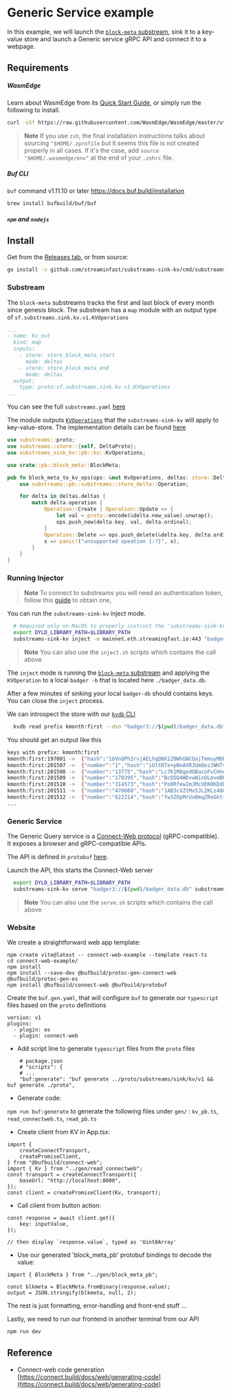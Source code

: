 # Generic Service example

In this example, we will launch the [`block-meta` substream](https://github.com/streamingfast/substreams-eth-block-meta), sink it to a key-value store and launch a Generic service gRPC API and connect it to a webpage.

## Requirements

##### WasmEdge

Learn about WasmEdge from its [Quick Start Guide](https://wasmedge.org/book/en/quick_start/install.html), or simply run the following to install.
```bash
curl -sSf https://raw.githubusercontent.com/WasmEdge/WasmEdge/master/utils/install.sh | bash
```
> **Note** If you use `zsh`, the final installation instructions talks about sourcing `"$HOME/.zprofile` but it seems this file is not created properly in all cases. If it's the case, add `source "$HOME/.wasmedge/env"` at the end of your `.zshrc` file.

##### Buf CLI

`buf` command v1.11.10 or later https://docs.buf.build/installation

```bash
brew install bufbuild/buf/buf
```

##### `npm` and `nodejs` 

## Install

Get from the [Releases tab](https://github.com/streamingfast/substreams-sink-kv/releases), or from source:

```bash
go install -v github.com/streaminfast/substreams-sink-kv/cmd/substreams-sink-kv

```

### Substream
The `block-meta` substreams tracks the first and last block of every month since genesis block. The substream has a `map` module with an output type of `sf.substreams.sink.kv.v1.KVOperations`

```yaml
...
- name: kv_out
  kind: map
  inputs:
    - store: store_block_meta_start
      mode: deltas
    - store: store_block_meta_end
      mode: deltas
  output:
    type: proto:sf.substreams.sink.kv.v1.KVOperations
...
```
You can see the full `substreams.yaml` [here](https://github.com/streamingfast/substreams-eth-block-meta/blob/adfd451a8354eba1fa40e94dc205b1499df69f5b/substreams.yaml#L46-L54)

The module outputs  [`KVOperations`](../../proto/substreams/sink/kv/v1/kv.proto) that the `substreams-sink-kv` will apply to key-value-store. The implementation details can be found [here](https://github.com/streamingfast/substreams-eth-block-meta/blob/adfd451a8354eba1fa40e94dc205b1499df69f5b/src/kv_out.rs)

```rust
use substreams::proto;
use substreams::store::{self, DeltaProto};
use substreams_sink_kv::pb::kv::KvOperations;

use crate::pb::block_meta::BlockMeta;

pub fn block_meta_to_kv_ops(ops: &mut KvOperations, deltas: store::Deltas<DeltaProto<BlockMeta>>) {
    use substreams::pb::substreams::store_delta::Operation;

    for delta in deltas.deltas {
        match delta.operation {
            Operation::Create | Operation::Update => {
                let val = proto::encode(&delta.new_value).unwrap();
                ops.push_new(delta.key, val, delta.ordinal);
            }
            Operation::Delete => ops.push_delete(&delta.key, delta.ordinal),
            x => panic!("unsupported opeation {:?}", x),
        }
    }
}
```

### Running Injector

> **Note** To connect to substreams you will need an authentication token, follow this [guide](https://substreams.streamingfast.io/reference-and-specs/authentication) to obtain one,

You can run the `substreams-sink-kv` inject mode.

```bash
  # Required only on MacOS to properly instruct the 'substreams-sink-kv' where to find the WasmEdge library
  export DYLD_LIBRARY_PATH=$LIBRARY_PATH
  substreams-sink-kv inject -e mainnet.eth.streamingfast.io:443 "badger3://$(pwd)/badger_data.db" substreams.yaml
```
> **Note** You can also use the `inject.sh` scripts which contains the call above

The `inject` mode is running the [`block-meta` substream](https://github.com/streamingfast/substreams-eth-block-meta) and applying the `KVOperation` to a local `badger -b` that is located here `./badger_data.db`.

After a few minutes of sinking your local `badger-db` should contains keys. You can close the `inject` process.

We can introspect the store with our [`kvdb` CLI](https://github.com/streamingfast/kvdb)

```bash
  kvdb read prefix kmonth:first --dsn "badger3://$(pwd)/badger_data.db" --decoder="proto://./proto/block_meta.proto@eth.block_meta.v1.BlockMeta"
```

You should get an output like this

```bash
keys with prefix: kmonth:first
kmonth:first:197001	->	{"hash":"1OVnQPh2rvjAELhqQNX1Z0WhGNCQajTmmuyMDbHLj6M=","parentHash":"AAAAAAAAAAAAAAAAAAAAAAAAAAAAAAAAAAAAAAAAAAA=","timestamp":"1970-01-01T00:00:00Z"}
kmonth:first:201507	->	{"number":"1","hash":"iOltRTe+pNnAXRJUmQezJWHTvzH0Wq5zTNwRnxNAbLY=","parentHash":"1OVnQPh2rvjAELhqQNX1Z0WhGNCQajTmmuyMDbHLj6M=","timestamp":"2015-07-30T15:26:28Z"}
kmonth:first:201508	->	{"number":"13775","hash":"Lc7K1M8gedGBacoFvCHnugrdcTK5OCmEdg9D8nYb2CI=","parentHash":"q6q7j4t/f6B2aPs4/VoI2pgUzYrRink+VO72+pt5SrQ=","timestamp":"2015-08-01T00:00:03Z"}
kmonth:first:201509	->	{"number":"170395","hash":"BcQ5Q4WDvwWinOLmvmBRow+93ncq4UPzlyaoFzETBas=","parentHash":"PrACXrHJMjr8l/zN8E4mucPsxTEVMnAj9uog69E75jo=","timestamp":"2015-09-01T00:00:20Z"}
kmonth:first:201510	->	{"number":"314573","hash":"Po8RfewImJMcUEK0KDdDzORKt3mqx2VihhfA3EyRvAI=","parentHash":"Sek9sYxwxk2MuiJI4V8H/D6IX/unSxICfVYVBP9hpx0=","timestamp":"2015-10-01T00:00:17Z"}
kmonth:first:201511	->	{"number":"470668","hash":"1AB3cXZtMx5JL2KLz4dCBpjq+lsZEf6zgHd14+u+z1k=","parentHash":"6Kq+SBHeXyRdZ+/rC6he5QZWKHVPCoo0ebbgyUuL6H4=","timestamp":"2015-11-01T00:00:08Z"}
kmonth:first:201512	->	{"number":"622214","hash":"fw3ZOpMrUo8mqZReGkt+SBfnpv0aiPkKF2qrdmZn27o=","parentHash":"cPTq4v4Q7Ys5ivJjdiaxEjES4SIKRkZV238e3LhbQFU=","timestamp":"2015-12-01T00:00:01Z"}
...
````

### Generic Service

The Generic Query service is a [Connect-Web protocol](https://connect.build/docs/introduction) (gRPC-compatible). It exposes a browser and gRPC-compatible APIs. 

The API is defined in `protobuf` [here](../../proto/substreams/sink/kv/v1/read.proto).


Launch the API, this starts the Connect-Web server

```bash
  export DYLD_LIBRARY_PATH=$LIBRARY_PATH
  substreams-sink-kv serve "badger3://$(pwd)/badger_data.db" substreams.yaml --listen-addr=":8080"
```

> **Note** You can also use the `serve.sh` scripts which contains the call above

### Website

We create a straightforward web app template:

```
npm create vite@latest -- connect-web-example --template react-ts
cd connect-web-example/
npm install
npm install --save-dev @bufbuild/protoc-gen-connect-web @bufbuild/protoc-gen-es
npm install @bufbuild/connect-web @bufbuild/protobuf
```

Create the  `buf.gen.yaml`, that will configure `buf` to generate our `typescript` files based on the `proto` definitions

```
version: v1
plugins:
  - plugin: es
  - plugin: connect-web
```

* Add script line to generate `typescript` files from the `proto` files

```
    # package.json
    # "scripts": {
    # ...
    "buf:generate": "buf generate ../proto/substreams/sink/kv/v1 && buf generate ./proto",
```

* Generate code:

`npm run buf:generate` to generate the following files under `gen/` : `kv_pb.ts`, `read_connectweb.ts`, `read_pb.ts`

* Create client from KV in App.tsx:

```
import {
    createConnectTransport,
    createPromiseClient,
} from "@bufbuild/connect-web";
import { Kv } from "../gen/read_connectweb";
const transport = createConnectTransport({
    baseUrl: "http://localhost:8000",
});
const client = createPromiseClient(Kv, transport);

```

* Call client from button action:
```
const response = await client.get({
    key: inputValue,
});

// then display `response.value`, typed as 'Uint8Array'
```

* Use our generated 'block_meta_pb' protobuf bindings to decode the value:

```
import { BlockMeta } from "../gen/block_meta_pb";

const blkmeta = BlockMeta.fromBinary(response.value);
output = JSON.stringify(blkmeta, null, 2);

```

The rest is just formatting, error-handling and front-end stuff ...

Lastly, we need to run our frontend in another terminal from our API

```bash
npm run dev
```

## Reference

- Connect-web code generation [https://connect.build/docs/web/generating-code](https://connect.build/docs/web/generating-code)
